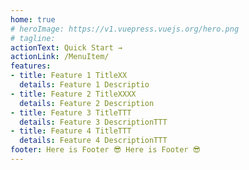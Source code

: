 ```yaml
---
home: true
# heroImage: https://v1.vuepress.vuejs.org/hero.png
# tagline: 
actionText: Quick Start →
actionLink: /MenuItem/
features:
- title: Feature 1 TitleXX
  details: Feature 1 Descriptio
- title: Feature 2 TitleXXXX
  details: Feature 2 Description
- title: Feature 3 TitleTTT
  details: Feature 3 DescriptionTTT
- title: Feature 4 TitleTTT
  details: Feature 4 DescriptionTTT
footer: Here is Footer 😎 Here is Footer 😎 
---
```

